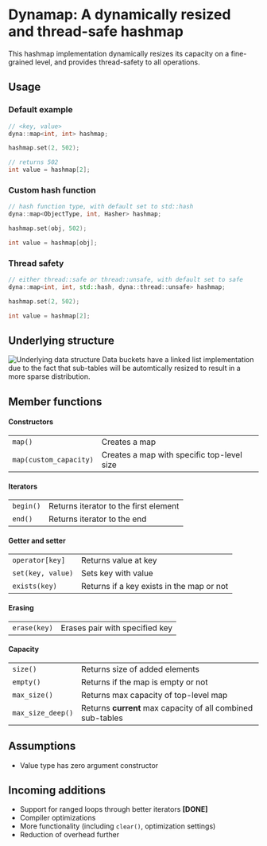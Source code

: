# Dynamap: A dynamically resized and thread-safe hashmap
This hashmap implementation dynamically resizes its capacity on a fine-grained level, and provides thread-safety to all operations.

## Usage
### Default example
```cpp
// <key, value>
dyna::map<int, int> hashmap;

hashmap.set(2, 502);

// returns 502
int value = hashmap[2];
```

### Custom hash function
```cpp
// hash function type, with default set to std::hash
dyna::map<ObjectType, int, Hasher> hashmap;

hashmap.set(obj, 502);

int value = hashmap[obj];
```

### Thread safety
```cpp
// either thread::safe or thread::unsafe, with default set to safe
dyna::map<int, int, std::hash, dyna::thread::unsafe> hashmap; 

hashmap.set(2, 502);

int value = hashmap[2];
```

## Underlying structure
![Underlying data structure](https://drive.google.com/uc?export=download&id=1G9dm5lTyADPL_TsKM0WTz4J0XNE0LTWv)
Data buckets have a linked list implementation due to the fact that sub-tables will be automtically resized to result in a more sparse distribution.

## Member functions
#### Constructors
<table>
  <tbody>
    <tr>
      <td><code>map()</code></td>
      <td>Creates a map</td>
    </tr>
    <tr>
      <td><code>map(custom_capacity)</code></td>
      <td>Creates a map with specific top-level size</td>
    </tr>
  </tbody>
</table>

#### Iterators
<table>
  <tbody>
    <tr>
      <td><code>begin()</code></td>
      <td>Returns iterator to the first element</td>
    </tr>
    <tr>
      <td><code>end()</code></td>
      <td>Returns iterator to the end</td>
    </tr>
  </tbody>
</table>

#### Getter and setter
<table>
  <tbody>
    <tr>
      <td><code>operator[key]</code></td>
      <td>Returns value at key</td>
    </tr>
    <tr>
      <td><code>set(key, value)</code></td>
      <td>Sets key with value</td>
    </tr>
    <tr>
      <td><code>exists(key)</code></td>
      <td>Returns if a key exists in the map or not</td>
    </tr>
  </tbody>
</table>

#### Erasing
<table>
  <tbody>
    <tr>
      <td><code>erase(key)</code></td>
      <td>Erases pair with specified key</td>
    </tr>
  </tbody>
</table>

#### Capacity
<table>
  <tbody>
    <tr>
      <td><code>size()</code></td>
      <td>Returns size of added elements</td>
    </tr>
    <tr>
      <td><code>empty()</code></td>
      <td>Returns if the map is empty or not</td>
    </tr>
    <tr>
      <td><code>max_size()</code></td>
      <td>Returns max capacity of top-level map</td>
    </tr>
    <tr>
      <td><code>max_size_deep()</code></td>
      <td>Returns <span style="font-weight:bold">current</span> max capacity of all combined sub-tables</td>
    </tr>
  </tbody>
</table>

## Assumptions
- Value type has zero argument constructor

## Incoming additions
- Support for ranged loops through better iterators **[DONE]**
- Compiler optimizations
- More functionality (including `clear()`, optimization settings)
- Reduction of overhead further
